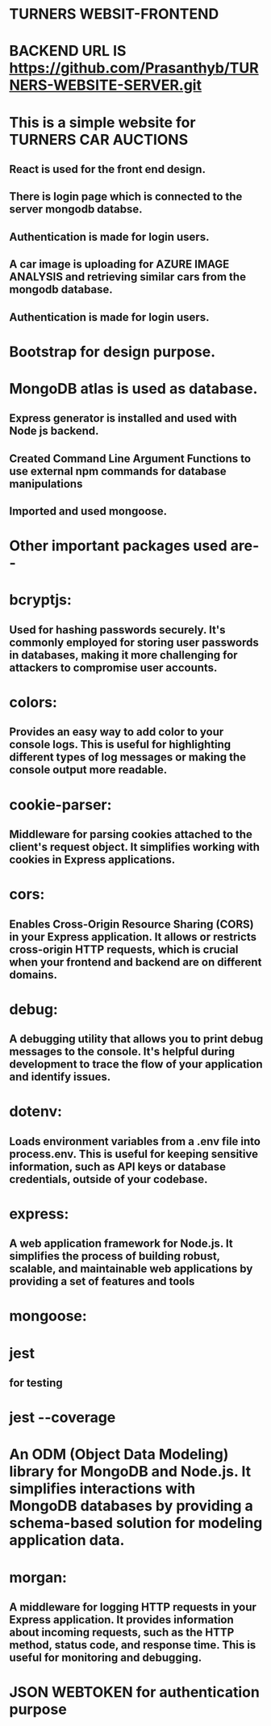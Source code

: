 # TURNERS WEBSIT-FRONTEND

# BACKEND URL IS  https://github.com/Prasanthyb/TURNERS-WEBSITE-SERVER.git

# This is a simple website for TURNERS CAR AUCTIONS 

## React is used for the front end design.

## There is login page which is connected to the server mongodb databse.

## Authentication is made for login users.

## A car image is uploading for AZURE IMAGE ANALYSIS and retrieving similar cars from the mongodb database.

## Authentication is made for login users.

# Bootstrap for design purpose.

# MongoDB atlas is used as database.

## Express generator is installed and used with Node js backend.

## Created Command Line Argument Functions to use external npm commands for database manipulations 

## Imported and used mongoose.

# Other important packages used are--

# bcryptjs:

## Used for hashing passwords securely. It's commonly employed for storing user passwords in databases, making it more challenging for attackers to compromise user accounts.

# colors:

## Provides an easy way to add color to your console logs. This is useful for highlighting different types of log messages or making the console output more readable.

# cookie-parser:

## Middleware for parsing cookies attached to the client's request object. It simplifies working with cookies in Express applications.

# cors:

## Enables Cross-Origin Resource Sharing (CORS) in your Express application. It allows or restricts cross-origin HTTP requests, which is crucial when your frontend and backend are on different domains.

# debug:

## A debugging utility that allows you to print debug messages to the console. It's helpful during development to trace the flow of your application and identify issues.

# dotenv:

## Loads environment variables from a .env file into process.env. This is useful for keeping sensitive information, such as API keys or database credentials, outside of your codebase.

# express:

## A web application framework for Node.js. It simplifies the process of building robust, scalable, and maintainable web applications by providing a set of features and tools

# mongoose:

# jest

## for testing

# jest --coverage

# An ODM (Object Data Modeling) library for MongoDB and Node.js. It simplifies interactions with MongoDB databases by providing a schema-based solution for modeling application data.

# morgan:

## A middleware for logging HTTP requests in your Express application. It provides information about incoming requests, such as the HTTP method, status code, and response time. This is useful for monitoring and debugging.

# JSON WEBTOKEN for authentication purpose


